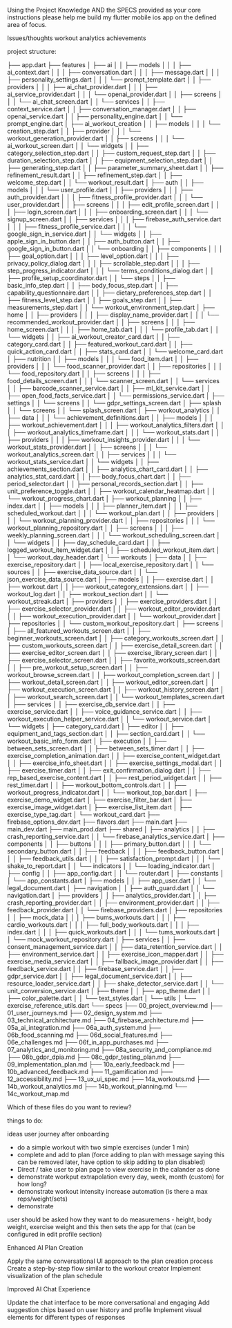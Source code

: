 Using the Project Knowledge AND the SPECS provided as your core instructions please help me build my flutter mobile ios app on the defined area of focus. 

Issues/thoughts 
workout analytics achievements


project structure: 

├── app.dart
├── features
│   ├── ai
│   │   ├── models
│   │   │   ├── ai_context.dart
│   │   │   ├── conversation.dart
│   │   │   ├── message.dart
│   │   │   ├── personality_settings.dart
│   │   │   └── prompt_template.dart
│   │   ├── providers
│   │   │   ├── ai_chat_provider.dart
│   │   │   ├── ai_service_provider.dart
│   │   │   └── openai_provider.dart
│   │   ├── screens
│   │   │   └── ai_chat_screen.dart
│   │   └── services
│   │       ├── context_service.dart
│   │       ├── conversation_manager.dart
│   │       ├── openai_service.dart
│   │       ├── personality_engine.dart
│   │       └── prompt_engine.dart
│   ├── ai_workout_creation
│   │   ├── models
│   │   │   └── creation_step.dart
│   │   ├── provider
│   │   │   └── workout_generation_provider.dart
│   │   ├── screens
│   │   │   └── ai_workout_screen.dart
│   │   └── widgets
│   │       ├── category_selection_step.dart
│   │       ├── custom_request_step.dart
│   │       ├── duration_selection_step.dart
│   │       ├── equipment_selection_step.dart
│   │       ├── generating_step.dart
│   │       ├── parameter_summary_sheet.dart
│   │       ├── refinement_result.dart
│   │       ├── refinement_step.dart
│   │       ├── welcome_step.dart
│   │       └── workout_result.dart
│   ├── auth
│   │   ├── models
│   │   │   └── user_profile.dart
│   │   ├── providers
│   │   │   ├── auth_provider.dart
│   │   │   ├── fitness_profile_provider.dart
│   │   │   └── user_provider.dart
│   │   ├── screens
│   │   │   ├── edit_profile_screen.dart
│   │   │   ├── login_screen.dart
│   │   │   ├── onboarding_screen.dart
│   │   │   └── signup_screen.dart
│   │   ├── services
│   │   │   ├── firebase_auth_service.dart
│   │   │   ├── fitness_profile_service.dart
│   │   │   └── google_sign_in_service.dart
│   │   └── widgets
│   │       ├── apple_sign_in_button.dart
│   │       ├── auth_button.dart
│   │       ├── google_sign_in_button.dart
│   │       └── onboarding
│   │           ├── components
│   │           │   ├── goal_option.dart
│   │           │   ├── level_option.dart
│   │           │   ├── privacy_policy_dialog.dart
│   │           │   ├── scrollable_step.dart
│   │           │   ├── step_progress_indicator.dart
│   │           │   └── terms_conditions_dialog.dart
│   │           ├── profile_setup_coordinator.dart
│   │           └── steps
│   │               ├── basic_info_step.dart
│   │               ├── body_focus_step.dart
│   │               ├── capability_questionnaire.dart
│   │               ├── dietary_preferences_step.dart
│   │               ├── fitness_level_step.dart
│   │               ├── goals_step.dart
│   │               ├── measurements_step.dart
│   │               └── workout_environment_step.dart
│   ├── home
│   │   ├── providers
│   │   │   ├── display_name_provider.dart
│   │   │   └── recommended_workout_provider.dart
│   │   ├── screens
│   │   │   ├── home_screen.dart
│   │   │   ├── home_tab.dart
│   │   │   └── profile_tab.dart
│   │   └── widgets
│   │       ├── ai_workout_creator_card.dart
│   │       ├── category_card.dart
│   │       ├── featured_workout_card.dart
│   │       ├── quick_action_card.dart
│   │       ├── stats_card.dart
│   │       └── welcome_card.dart
│   ├── nutrition
│   │   ├── models
│   │   │   └── food_item.dart
│   │   ├── providers
│   │   │   └── food_scanner_provider.dart
│   │   ├── repositories
│   │   │   └── food_repository.dart
│   │   ├── screens
│   │   │   ├── food_details_screen.dart
│   │   │   └── scanner_screen.dart
│   │   └── services
│   │       ├── barcode_scanner_service.dart
│   │       ├── ml_kit_service.dart
│   │       ├── open_food_facts_service.dart
│   │       └── permissions_service.dart
│   ├── settings
│   │   └── screens
│   │       └── gdpr_settings_screen.dart
│   ├── splash
│   │   └── screens
│   │       └── splash_screen.dart
│   ├── workout_analytics
│   │   ├── data
│   │   │   └── achievement_definitions.dart
│   │   ├── models
│   │   │   ├── workout_achievement.dart
│   │   │   ├── workout_analytics_filters.dart
│   │   │   ├── workout_analytics_timeframe.dart
│   │   │   └── workout_stats.dart
│   │   ├── providers
│   │   │   ├── workout_insights_provider.dart
│   │   │   └── workout_stats_provider.dart
│   │   ├── screens
│   │   │   └── workout_analytics_screen.dart
│   │   ├── services
│   │   │   └── workout_stats_service.dart
│   │   └── widgets
│   │       ├── achievements_section.dart
│   │       ├── analytics_chart_card.dart
│   │       ├── analytics_stat_card.dart
│   │       ├── body_focus_chart.dart
│   │       ├── period_selector.dart
│   │       ├── personal_records_section.dart
│   │       ├── unit_preference_toggle.dart
│   │       ├── workout_calendar_heatmap.dart
│   │       └── workout_progress_chart.dart
│   ├── workout_planning
│   │   ├── index.dart
│   │   ├── models
│   │   │   ├── planner_item.dart
│   │   │   ├── scheduled_workout.dart
│   │   │   └── workout_plan.dart
│   │   ├── providers
│   │   │   └── workout_planning_provider.dart
│   │   ├── repositories
│   │   │   └── workout_planning_repository.dart
│   │   ├── screens
│   │   │   ├── weekly_planning_screen.dart
│   │   │   └── workout_scheduling_screen.dart
│   │   └── widgets
│   │       ├── day_schedule_card.dart
│   │       ├── logged_workout_item_widget.dart
│   │       ├── scheduled_workout_item.dart
│   │       └── workout_day_header.dart
│   └── workouts
│       ├── data
│       │   ├── exercise_repository.dart
│       │   ├── local_exercise_repository.dart
│       │   └── sources
│       │       ├── exercise_data_source.dart
│       │       └── json_exercise_data_source.dart
│       ├── models
│       │   ├── exercise.dart
│       │   ├── workout.dart
│       │   ├── workout_category_extensions.dart
│       │   ├── workout_log.dart
│       │   ├── workout_section.dart
│       │   └── workout_streak.dart
│       ├── providers
│       │   ├── exercise_providers.dart
│       │   ├── exercise_selector_provider.dart
│       │   ├── workout_editor_provider.dart
│       │   ├── workout_execution_provider.dart
│       │   └── workout_provider.dart
│       ├── repositories
│       │   └── custom_workout_repository.dart
│       ├── screens
│       │   ├── all_featured_workouts_screen.dart
│       │   ├── beginner_workouts_screen.dart
│       │   ├── category_workouts_screen.dart
│       │   ├── custom_workouts_screen.dart
│       │   ├── exercise_detail_screen.dart
│       │   ├── exercise_editor_screen.dart
│       │   ├── exercise_library_screen.dart
│       │   ├── exercise_selector_screen.dart
│       │   ├── favorite_workouts_screen.dart
│       │   ├── pre_workout_setup_screen.dart
│       │   ├── workout_browse_screen.dart
│       │   ├── workout_completion_screen.dart
│       │   ├── workout_detail_screen.dart
│       │   ├── workout_editor_screen.dart
│       │   ├── workout_execution_screen.dart
│       │   ├── workout_history_screen.dart
│       │   ├── workout_search_screen.dart
│       │   └── workout_templates_screen.dart
│       ├── services
│       │   ├── exercise_db_service.dart
│       │   ├── exercise_service.dart
│       │   ├── voice_guidance_service.dart
│       │   ├── workout_execution_helper_service.dart
│       │   └── workout_service.dart
│       └── widgets
│           ├── category_card.dart
│           ├── editor
│           │   ├── equipment_and_tags_section.dart
│           │   ├── section_card.dart
│           │   └── workout_basic_info_form.dart
│           ├── execution
│           │   ├── between_sets_screen.dart
│           │   ├── between_sets_timer.dart
│           │   ├── exercise_completion_animation.dart
│           │   ├── exercise_content_widget.dart
│           │   ├── exercise_info_sheet.dart
│           │   ├── exercise_settings_modal.dart
│           │   ├── exercise_timer.dart
│           │   ├── exit_confirmation_dialog.dart
│           │   ├── rep_based_exercise_content.dart
│           │   ├── rest_period_widget.dart
│           │   ├── rest_timer.dart
│           │   ├── workout_bottom_controls.dart
│           │   ├── workout_progress_indicator.dart
│           │   └── workout_top_bar.dart
│           ├── exercise_demo_widget.dart
│           ├── exercise_filter_bar.dart
│           ├── exercise_image_widget.dart
│           ├── exercise_list_item.dart
│           ├── exercise_type_tag.dart
│           └── workout_card.dart
├── firebase_options_dev.dart
├── flavors.dart
├── main.dart
├── main_dev.dart
├── main_prod.dart
├── shared
│   ├── analytics
│   │   ├── crash_reporting_service.dart
│   │   └── firebase_analytics_service.dart
│   ├── components
│   │   ├── buttons
│   │   │   ├── primary_button.dart
│   │   │   └── secondary_button.dart
│   │   ├── feedback
│   │   │   ├── feedback_button.dart
│   │   │   ├── feedback_utils.dart
│   │   │   ├── satisfaction_prompt.dart
│   │   │   └── shake_to_report.dart
│   │   └── indicators
│   │       └── loading_indicator.dart
│   ├── config
│   │   ├── app_config.dart
│   │   └── router.dart
│   ├── constants
│   │   └── app_constants.dart
│   ├── models
│   │   ├── app_user.dart
│   │   └── legal_document.dart
│   ├── navigation
│   │   ├── auth_guard.dart
│   │   └── navigation.dart
│   ├── providers
│   │   ├── analytics_provider.dart
│   │   ├── crash_reporting_provider.dart
│   │   ├── environment_provider.dart
│   │   ├── feedback_provider.dart
│   │   └── firebase_providers.dart
│   ├── repositories
│   │   ├── mock_data
│   │   │   ├── bums_workouts.dart
│   │   │   ├── cardio_workouts.dart
│   │   │   ├── full_body_workouts.dart
│   │   │   ├── index.dart
│   │   │   ├── quick_workouts.dart
│   │   │   └── tums_workouts.dart
│   │   └── mock_workout_repository.dart
│   ├── services
│   │   ├── consent_management_service.dart
│   │   ├── data_retention_service.dart
│   │   ├── environment_service.dart
│   │   ├── exercise_icon_mapper.dart
│   │   ├── exercise_media_service.dart
│   │   ├── fallback_image_provider.dart
│   │   ├── feedback_service.dart
│   │   ├── firebase_service.dart
│   │   ├── gdpr_service.dart
│   │   ├── legal_document_service.dart
│   │   ├── resource_loader_service.dart
│   │   ├── shake_detector_service.dart
│   │   └── unit_conversion_service.dart
│   ├── theme
│   │   ├── app_theme.dart
│   │   ├── color_palette.dart
│   │   └── text_styles.dart
│   └── utils
│       └── exercise_reference_utils.dart
└── specs
    ├── 00_project_overview.md
    ├── 01_user_journeys.md
    ├── 02_design_system.md
    ├── 03_technical_architecture.md
    ├── 04_firebase_architecture.md
    ├── 05a_ai_integration.md
    ├── 06a_auth_system.md
    ├── 06b_food_scanning.md
    ├── 06d_social_features.md
    ├── 06e_challenges.md
    ├── 06f_in_app_purchases.md
    ├── 07_analytics_and_monitoring.md
    ├── 08a_security_and_compliance.md
    ├── 08b_gdpr_dpia.md
    ├── 08c_gdpr_testing_plan.md
    ├── 09_implementation_plan.md
    ├── 10a_early_feedback.md
    ├── 10b_advanced_feedback.md
    ├── 11_gamification.md
    ├── 12_accessibility.md
    ├── 13_ux_ui_spec.md
    ├── 14a_workouts.md
    ├── 14b_workout_analytics.md
    ├── 14b_workout_planning.md
    └── 14c_workout_map.md

Which of these files do you want to review? 


things to do: 


ideas
user journey after onboarding
- do a simple workout with two simple exercises (under 1 min)
- complete and add to plan (force adding to plan with message saying this can be removed later, have option to skip adding to plan disabled)
- Direct / take user to plan page to view exercise in the calander as done
- demonstrate workput extrapolation every day, week, month (custom) for how long?
- demonstrate workout intensity increase automation (is there a max reps/weight/sets)
- demonstrate

user should be asked how they want to do measuremens - height, body weight, exercise weight and this then sets the app for that (can be configured in edit profile section)


Enhanced AI Plan Creation

Apply the same conversational UI approach to the plan creation process
Create a step-by-step flow similar to the workout creator
Implement visualization of the plan schedule


Improved AI Chat Experience

Update the chat interface to be more conversational and engaging
Add suggestion chips based on user history and profile
Implement visual elements for different types of responses